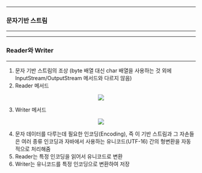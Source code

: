 -----
### 문자기반 스트림
-----
-----
### Reader와 Writer
-----
1. 문자 기반 스트림의 조상 (byte 배열 대신 char 배열을 사용하는 것 외에 InputStream/OutputStream 메서드와 다르지 않음)
2. Reader 메서드
<div align="center">
<img src="https://github.com/sooyounghan/HTTP/assets/34672301/265fcb3a-f3ee-44a7-a166-29e52e145644">
</div>

3. Writer 메서드
<div align="center">
<img src="https://github.com/sooyounghan/HTTP/assets/34672301/5d5e6693-7360-40ea-8be1-9f0c8a617c9c">
</div>

4. 문자 데이터를 다루는데 필요한 인코딩(Encoding), 즉 이 기반 스트림과 그 자손들은 여러 종류 인코딩과 자바에서 사용하는 유니코드(UTF-16) 간의 형변환을 자동적으로 처리해줌
5. Reader는 특정 인코딩을 읽어서 유니코드로 변환
6. Writer는 유니코드를 특정 인코딩으로 변환하여 저장
